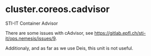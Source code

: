 # cluster.coreos.cadvisor
STI-IT Container Advisor

There are some issues with cAdvisor, see <https://gitlab.epfl.ch/sti-it/ops.nemesis/issues/9>.

Additionaly, and as far as we use Deis, this unit is not useful.

